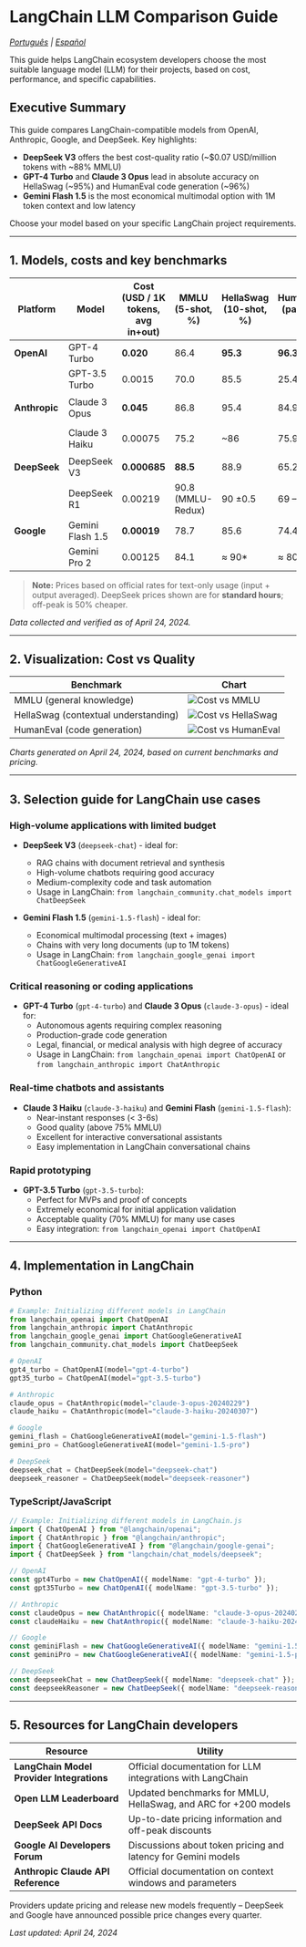 # LangChain LLM Comparison Guide

*[Português](./README.pt.md) | [Español](./README.es.md)*

This guide helps LangChain ecosystem developers choose the most suitable language model (LLM) for their projects, based on cost, performance, and specific capabilities.

## Executive Summary

This guide compares LangChain-compatible models from OpenAI, Anthropic, Google, and DeepSeek. Key highlights:

- **DeepSeek V3** offers the best cost-quality ratio (~$0.07 USD/million tokens with ~88% MMLU)
- **GPT-4 Turbo** and **Claude 3 Opus** lead in absolute accuracy on HellaSwag (~95%) and HumanEval code generation (~96%)
- **Gemini Flash 1.5** is the most economical multimodal option with 1M token context and low latency

Choose your model based on your specific LangChain project requirements.

---

## 1. Models, costs and key benchmarks

| Platform | Model | **Cost**<br>(USD / 1K tokens, avg in+out) | MMLU<br>(5-shot, %) | HellaSwag<br>(10-shot, %) | HumanEval<br>(pass@1, %) | LangChain Name |
|---------|-------|----------------------|-------|---------|-----------|----------------|
| **OpenAI** | GPT-4 Turbo | **0.020** | 86.4 | **95.3** | **96.3** | `gpt-4-turbo` |
|  | GPT-3.5 Turbo | 0.0015 | 70.0 | 85.5 | 25.4 | `gpt-3.5-turbo` |
| **Anthropic** | Claude 3 Opus | **0.045** | 86.8 | 95.4 | 84.9 | `claude-3-opus-20240229` |
|  | Claude 3 Haiku | 0.00075 | 75.2 | ~86 | 75.9 | `claude-3-haiku-20240307` |
| **DeepSeek** | DeepSeek V3 | **0.000685** | **88.5** | 88.9 | 65.2 | `deepseek-chat` |
|  | DeepSeek R1 | 0.00219 | 90.8 (MMLU-Redux) | 90 ±0.5 | 69 – 73 | `deepseek-reasoner` |
| **Google** | Gemini Flash 1.5 | **0.00019** | 78.7 | 85.6 | 74.4 | `gemini-1.5-flash` |
|  | Gemini Pro 2 | 0.00125 | 84.1 | ≈ 90* | ≈ 80* | `gemini-1.5-pro` |

> **Note:** Prices based on official rates for text-only usage (input + output averaged). DeepSeek prices shown are for **standard hours**; off-peak is 50% cheaper.

*Data collected and verified as of April 24, 2024.*

---

## 2. Visualization: Cost vs Quality

| Benchmark | Chart |
|-----------|-------|
| MMLU (general knowledge) | ![Cost vs MMLU](./images/en/cost_vs_mmlu.png) |
| HellaSwag (contextual understanding) | ![Cost vs HellaSwag](./images/en/cost_vs_hellaswag.png) |
| HumanEval (code generation) | ![Cost vs HumanEval](./images/en/cost_vs_humaneval.png) |

*Charts generated on April 24, 2024, based on current benchmarks and pricing.*

---

## 3. Selection guide for LangChain use cases

### High-volume applications with limited budget
* **DeepSeek V3** (`deepseek-chat`) - ideal for:
  * RAG chains with document retrieval and synthesis
  * High-volume chatbots requiring good accuracy
  * Medium-complexity code and task automation
  * Usage in LangChain: `from langchain_community.chat_models import ChatDeepSeek`

* **Gemini Flash 1.5** (`gemini-1.5-flash`) - ideal for:
  * Economical multimodal processing (text + images)
  * Chains with very long documents (up to 1M tokens)
  * Usage in LangChain: `from langchain_google_genai import ChatGoogleGenerativeAI`

### Critical reasoning or coding applications
* **GPT-4 Turbo** (`gpt-4-turbo`) and **Claude 3 Opus** (`claude-3-opus`) - ideal for:
  * Autonomous agents requiring complex reasoning
  * Production-grade code generation
  * Legal, financial, or medical analysis with high degree of accuracy
  * Usage in LangChain: `from langchain_openai import ChatOpenAI` or `from langchain_anthropic import ChatAnthropic`

### Real-time chatbots and assistants
* **Claude 3 Haiku** (`claude-3-haiku`) and **Gemini Flash** (`gemini-1.5-flash`):
  * Near-instant responses (< 3-6s)
  * Good quality (above 75% MMLU)
  * Excellent for interactive conversational assistants
  * Easy implementation in LangChain conversational chains

### Rapid prototyping
* **GPT-3.5 Turbo** (`gpt-3.5-turbo`):
  * Perfect for MVPs and proof of concepts
  * Extremely economical for initial application validation
  * Acceptable quality (70% MMLU) for many use cases
  * Easy integration: `from langchain_openai import ChatOpenAI`

---

## 4. Implementation in LangChain

### Python
```python
# Example: Initializing different models in LangChain
from langchain_openai import ChatOpenAI
from langchain_anthropic import ChatAnthropic
from langchain_google_genai import ChatGoogleGenerativeAI
from langchain_community.chat_models import ChatDeepSeek

# OpenAI
gpt4_turbo = ChatOpenAI(model="gpt-4-turbo")
gpt35_turbo = ChatOpenAI(model="gpt-3.5-turbo")

# Anthropic
claude_opus = ChatAnthropic(model="claude-3-opus-20240229")
claude_haiku = ChatAnthropic(model="claude-3-haiku-20240307")

# Google
gemini_flash = ChatGoogleGenerativeAI(model="gemini-1.5-flash")
gemini_pro = ChatGoogleGenerativeAI(model="gemini-1.5-pro")

# DeepSeek
deepseek_chat = ChatDeepSeek(model="deepseek-chat")
deepseek_reasoner = ChatDeepSeek(model="deepseek-reasoner")
```

### TypeScript/JavaScript
```typescript
// Example: Initializing different models in LangChain.js
import { ChatOpenAI } from "@langchain/openai";
import { ChatAnthropic } from "@langchain/anthropic";
import { ChatGoogleGenerativeAI } from "@langchain/google-genai";
import { ChatDeepSeek } from "langchain/chat_models/deepseek";

// OpenAI
const gpt4Turbo = new ChatOpenAI({ modelName: "gpt-4-turbo" });
const gpt35Turbo = new ChatOpenAI({ modelName: "gpt-3.5-turbo" });

// Anthropic
const claudeOpus = new ChatAnthropic({ modelName: "claude-3-opus-20240229" });
const claudeHaiku = new ChatAnthropic({ modelName: "claude-3-haiku-20240307" });

// Google
const geminiFlash = new ChatGoogleGenerativeAI({ modelName: "gemini-1.5-flash" });
const geminiPro = new ChatGoogleGenerativeAI({ modelName: "gemini-1.5-pro" });

// DeepSeek
const deepseekChat = new ChatDeepSeek({ modelName: "deepseek-chat" });
const deepseekReasoner = new ChatDeepSeek({ modelName: "deepseek-reasoner" });
```

---

## 5. Resources for LangChain developers

| Resource | Utility |
|----------|------------------|
| **LangChain Model Provider Integrations** | Official documentation for LLM integrations with LangChain |
| **Open LLM Leaderboard** | Updated benchmarks for MMLU, HellaSwag, and ARC for +200 models |
| **DeepSeek API Docs** | Up-to-date pricing information and off-peak discounts |
| **Google AI Developers Forum** | Discussions about token pricing and latency for Gemini models |
| **Anthropic Claude API Reference** | Official documentation on context windows and parameters |

Providers update pricing and release new models frequently – DeepSeek and Google have announced possible price changes every quarter.

*Last updated: April 24, 2024*